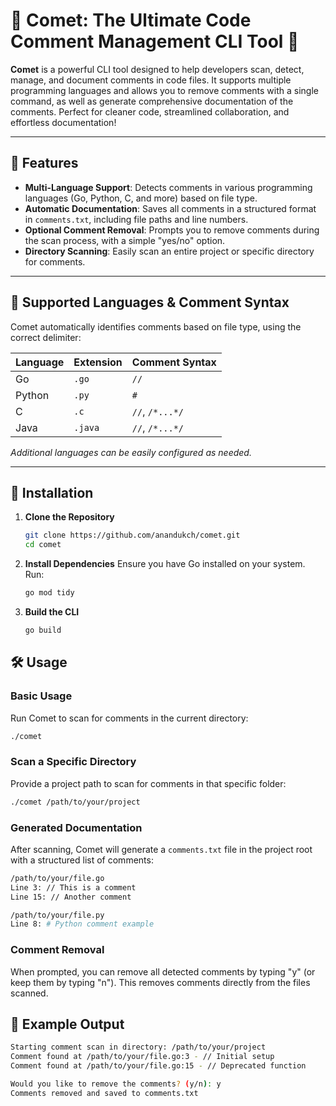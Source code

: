 # 🌠 Comet: The Ultimate Code Comment Management CLI Tool 🌠

**Comet** is a powerful CLI tool designed to help developers scan, detect, manage, and document comments in code files. It supports multiple programming languages and allows you to remove comments with a single command, as well as generate comprehensive documentation of the comments. Perfect for cleaner code, streamlined collaboration, and effortless documentation!

---

## 🚀 Features

- **Multi-Language Support**: Detects comments in various programming languages (Go, Python, C, and more) based on file type.
- **Automatic Documentation**: Saves all comments in a structured format in `comments.txt`, including file paths and line numbers.
- **Optional Comment Removal**: Prompts you to remove comments during the scan process, with a simple "yes/no" option.
- **Directory Scanning**: Easily scan an entire project or specific directory for comments.
  
---

## 📂 Supported Languages & Comment Syntax

Comet automatically identifies comments based on file type, using the correct delimiter:

| Language | Extension | Comment Syntax    |
|----------|-----------|-------------------|
| Go       | `.go`     | `//`             |
| Python   | `.py`     | `#`              |
| C        | `.c`      | `//`, `/*...*/`  |
| Java     | `.java`   | `//`, `/*...*/`  |

*Additional languages can be easily configured as needed.*

---

## 🔧 Installation

1. **Clone the Repository**

   ```bash
   git clone https://github.com/anandukch/comet.git
   cd comet
2. **Install Dependencies** Ensure you have Go installed on your system. Run:

    ```bash
    go mod tidy
3. **Build the CLI**

    ```bash
    go build

## 🛠 Usage

### Basic Usage

Run Comet to scan for comments in the current directory:

```bash
./comet
```

### Scan a Specific Directory

Provide a project path to scan for comments in that specific folder:

```bash
./comet /path/to/your/project
```

### Generated Documentation

After scanning, Comet will generate a `comments.txt` file in the project root with a structured list of comments:

```bash
/path/to/your/file.go
Line 3: // This is a comment
Line 15: // Another comment

/path/to/your/file.py
Line 8: # Python comment example
```

### Comment Removal

When prompted, you can remove all detected comments by typing "y" (or keep them by typing "n"). This removes comments directly from the files scanned.

## 🤖 Example Output

```bash
Starting comment scan in directory: /path/to/your/project
Comment found at /path/to/your/file.go:3 - // Initial setup
Comment found at /path/to/your/file.go:15 - // Deprecated function

Would you like to remove the comments? (y/n): y
Comments removed and saved to comments.txt
```
